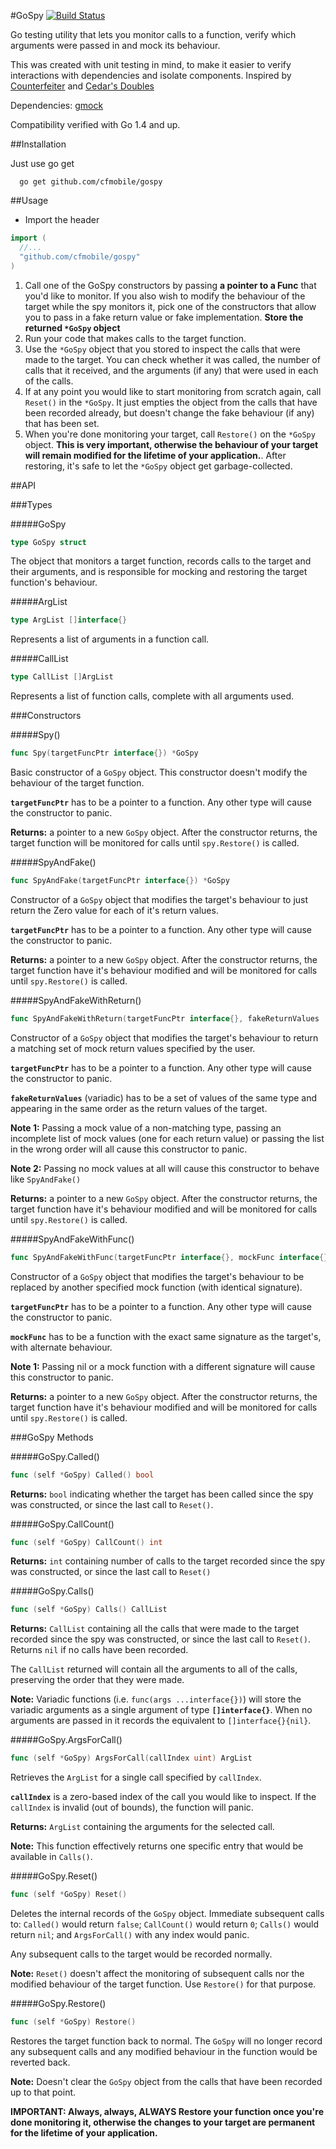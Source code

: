 #GoSpy [![Build Status](https://travis-ci.org/cfmobile/gospy.svg?branch=master)](https://travis-ci.org/cfmobile/gospy)

Go testing utility that lets you monitor calls to a function, verify which arguments were passed in and mock its behaviour.

This was created with unit testing in mind, to make it easier to verify interactions with dependencies and isolate components. Inspired by [Counterfeiter](https://github.com/maxbrunsfeld/counterfeiter) and [Cedar's Doubles](https://github.com/pivotal/cedar/wiki/Writing-specs#doubles)

Dependencies: [gmock](http://github.com/cfmobile/gmock)

Compatibility verified with Go 1.4 and up.

##Installation

Just use go get

```
  go get github.com/cfmobile/gospy
```

##Usage

- Import the header
```go
import (
  //...
  "github.com/cfmobile/gospy"
)
```

1. Call one of the GoSpy constructors by passing **a pointer to a Func** that you'd like to monitor. If you also wish to modify the behaviour of the target while the spy monitors it, pick one of the constructors that allow you to pass in a fake return value or fake implementation. **Store the returned `*GoSpy` object**
2. Run your code that makes calls to the target function.
3. Use the `*GoSpy` object that you stored to inspect the calls that were made to the target. You can check whether it was called, the number of calls that it received, and the arguments (if any) that were used in each of the calls.
4. If at any point you would like to start monitoring from scratch again, call `Reset()` in the `*GoSpy`. It just empties the object from the calls that have been recorded already, but doesn't change the fake behaviour (if any) that has been set.
5. When you're done monitoring your target, call `Restore()` on the `*GoSpy` object. **This is very important, otherwise the behaviour of your target will remain modified for the lifetime of your application.**. After restoring, it's safe to let the `*GoSpy` object get garbage-collected.

##API

###Types

#####GoSpy
```go
type GoSpy struct
```

The object that monitors a target function, records calls to the target and their arguments, and is responsible for mocking and restoring the target function's behaviour.

#####ArgList
```go
type ArgList []interface{}
```

Represents a list of arguments in a function call.

#####CallList
```go
type CallList []ArgList
```

Represents a list of function calls, complete with all arguments used.

###Constructors

#####Spy()
```go
func Spy(targetFuncPtr interface{}) *GoSpy
```

Basic constructor of a `GoSpy` object.
This constructor doesn't modify the behaviour of the target function.

**`targetFuncPtr`** has to be a pointer to a function. Any other type will cause the constructor to panic.

**Returns:** a pointer to a new `GoSpy` object. After the constructor returns, the target function will be monitored for calls until `spy.Restore()` is called.


#####SpyAndFake()
```go
func SpyAndFake(targetFuncPtr interface{}) *GoSpy
```

Constructor of a `GoSpy` object that modifies the target's behaviour to just return the Zero value for each of it's return values.

**`targetFuncPtr`** has to be a pointer to a function. Any other type will cause the constructor to panic.

**Returns:** a pointer to a new `GoSpy` object. After the constructor returns, the target function have it's behaviour modified and will be monitored for calls until `spy.Restore()` is called.

#####SpyAndFakeWithReturn()
```go
func SpyAndFakeWithReturn(targetFuncPtr interface{}, fakeReturnValues ...interface{}) *GoSpy
```

Constructor of a `GoSpy` object that modifies the target's behaviour to return a matching set of mock return values specified by the user.

**`targetFuncPtr`** has to be a pointer to a function. Any other type will cause the constructor to panic.

**`fakeReturnValues`** (variadic) has to be a set of values of the same type and appearing in the same order as the return values of the target.

**Note 1:** Passing a mock value of a non-matching type, passing an incomplete list of mock values (one for each return value) or passing the list in the wrong order will all cause this constructor to panic.

**Note 2:** Passing no mock values at all will cause this constructor to behave like `SpyAndFake()`

**Returns:** a pointer to a new `GoSpy` object. After the constructor returns, the target function have it's behaviour modified and will be monitored for calls until `spy.Restore()` is called.

#####SpyAndFakeWithFunc()
```go
func SpyAndFakeWithFunc(targetFuncPtr interface{}, mockFunc interface{}) *GoSpy
```

Constructor of a `GoSpy` object that modifies the target's behaviour to be replaced by another specified mock function (with identical signature).

**`targetFuncPtr`** has to be a pointer to a function. Any other type will cause the constructor to panic.

**`mockFunc`** has to be a function with the exact same signature as the target's, with alternate behaviour.

**Note 1:** Passing nil or a mock function with a different signature will cause this constructor to panic.

**Returns:** a pointer to a new `GoSpy` object. After the constructor returns, the target function have it's behaviour modified and will be monitored for calls until `spy.Restore()` is called.

###GoSpy Methods

#####GoSpy.Called()
```go
func (self *GoSpy) Called() bool
```

**Returns:** `bool` indicating whether the target has been called since the spy was constructed, or since the last call to `Reset()`.

#####GoSpy.CallCount()
```go
func (self *GoSpy) CallCount() int
```

**Returns:** `int` containing number of calls to the target recorded since the spy was constructed, or since the last call to `Reset()`

#####GoSpy.Calls()
```go
func (self *GoSpy) Calls() CallList
```

**Returns:** `CallList` containing all the calls that were made to the target recorded since the spy was constructed, or since the last call to `Reset()`. Returns `nil` if no calls have been recorded.

The `CallList` returned will contain all the arguments to all of the calls, preserving the order that they were made.

**Note:** Variadic functions (i.e. `func(args ...interface{})`) will store the variadic arguments as a single argument of type **`[]interface{}`**. When no arguments are passed in it records the equivalent to `[]interface{}{nil}`.

#####GoSpy.ArgsForCall()
```go
func (self *GoSpy) ArgsForCall(callIndex uint) ArgList
```

Retrieves the `ArgList` for a single call specified by `callIndex`.

**`callIndex`** is a zero-based index of the call you would like to inspect. If the `callIndex` is invalid (out of bounds), the function will panic.

**Returns:** `ArgList` containing the arguments for the selected call.

**Note:** This function effectively returns one specific entry that would be available in `Calls()`.

#####GoSpy.Reset()
```go
func (self *GoSpy) Reset()
```

Deletes the internal records of the `GoSpy` object. Immediate subsequent calls to: `Called()` would return `false`; `CallCount()` would return `0`;  `Calls()` would return `nil`; and `ArgsForCall()` with any index would panic.

Any subsequent calls to the target would be recorded normally.

**Note:** `Reset()` doesn't affect the monitoring of subsequent calls nor the modified behaviour of the target function. Use `Restore()` for that purpose.

#####GoSpy.Restore()
```go
func (self *GoSpy) Restore()
```

Restores the target function back to normal. The `GoSpy` will no longer record any subsequent calls and any modified behaviour in the function would be reverted back.

**Note:** Doesn't clear the `GoSpy` object from the calls that have been recorded up to that point.

**IMPORTANT: Always, always, ALWAYS Restore your function once you're done monitoring it, otherwise the changes to your target are permanent for the lifetime of your application.**

